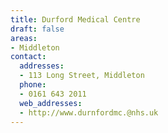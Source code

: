 ```yaml
---
title: Durford Medical Centre
draft: false
areas:
- Middleton
contact:
  addresses:
  - 113 Long Street, Middleton
  phone:
  - 0161 643 2011
  web_addresses:
  - http://www.durnfordmc.@nhs.uk
---
```


